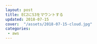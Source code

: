 ```yaml
---
layout: post
title: EC2にS3をマウントする
updated: 2018-07-15
cover:  "/assets/2018-07-15-cloud.jpg"
categories:
 - aws
---
```

